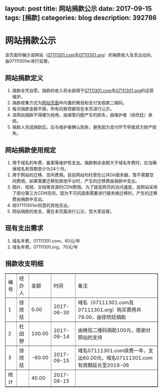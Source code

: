 layout: post
title: 网站捐款公示
date: 2017-09-15
tags: [捐款]
categories: blog
description: 392786
---
# 网站捐款公示
该页面将展示该网站（[07111301.com](http://www.07111301.com)及[07111301.org](http://www.07111301.org)）的捐款收入及支出动向，由07111301er进行监督。

## 网站捐款定义
1. 捐款全凭自愿，捐款的收入将全部用于[07111301.com](http://www.07111301.com)及[07111301.org](http://www.07111301.org)的运营维护。
2. 捐款收集方式为[网站页面](http://07111301.com/blog/2037/07/06/write-before/)中内置的微信和支付宝收款二维码。
3. 每次捐款金额不限，所有的款项都将在本页进行公示。
4. 该网站捐款不得挪为他用，由保管问题产生的损失，由维护者（徐欣廷）承担。
5. 捐款人完成捐助后，应与维护者确认到账，避免因为支付环节导致双方财产损失。

## 网站捐款使用规定
1. 用于域名的年费、备案等维护性支出。捐款剩余金额大于域名年费时，应当确保域名有效期至少为24个月。
2. 用于网站的迁移、空间费用。目前网站均托管在公共Git服务器，暂不需要空间费用。如果需要迁移到其他平台时，产生的迁移费由捐款中支出。
3. 图片、视频、文档等资源的CDN费用。为了提高网页的访问速度，该网站采用了部分第三方CDN空间，因为不可抗因素需要进行服务商迁移时，产生的迁移费由捐款中支出。
4. 经07111301er同意的其他支出。
5. 网站捐款的收支，需在本页面进行公示，受大家监督。

## 现有支出需求
1. 域名年费，07111301.com，60元/年
1. 域名年费，07111301.org，70元/年

## 捐款收支明细
<table border="1">
<tr>
<td>编号</td>
<td>经办人</td>
<td>金额</td>
<td>时间</td>
<td>备注</td>
</tr>

<tr>
<td>1</td>
<td>徐欣廷</td>
<td>0.00</td>
<td>2017-06-30</td>
<td>域名（07111301.com及07111301.org）购买费用共79.00，由徐欣廷捐助</td>
</tr>

<tr>
<td>2</td>
<td>杜田野</td>
<td>100.00</td>
<td>2017-09-14</td>
<td>由微信二维码捐助100元，感谢对网站的支持</td>
</tr>

<tr>
<td>3</td>
<td>徐欣廷</td>
<td>-60.00</td>
<td>2017-09-15</td>
<td>域名07111301.com续费一年，支出60.00元，域名07111301.com有效期延长至2019-06</td>
</tr>

<tr>
<td>统计</td>
<td></td>
<td>40.00</td>
<td>2017-09-15</td>
<td></td>
</tr>
</table>